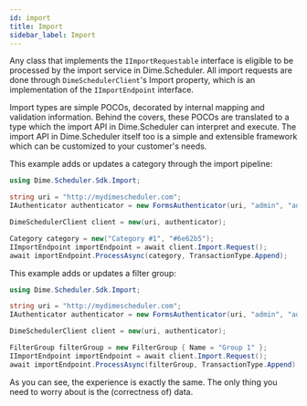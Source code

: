 ```yaml
---
id: import
title: Import
sidebar_label: Import
---
```


Any class that implements the `IImportRequestable` interface is eligible to be processed by the import service in Dime.Scheduler. All import requests are done through `DimeSchedulerClient`'s Import property, which is an implementation of the `IImportEndpoint` interface. 

Import types are simple POCOs, decorated by internal mapping and validation information. Behind the covers, these POCOs are translated to a type which the import API in Dime.Scheduler can interpret and execute. The import API in Dime.Scheduler itself too is a simple and extensible framework which can be customized to your customer's needs.

This example adds or updates a category through the import pipeline:

```csharp
using Dime.Scheduler.Sdk.Import;

string uri = "http://mydimescheduler.com";
IAuthenticator authenticator = new FormsAuthenticator(uri, "admin", "admin");

DimeSchedulerClient client = new(uri, authenticator);

Category category = new("Category #1", "#6e62b5");
IImportEndpoint importEndpoint = await client.Import.Request();
await importEndpoint.ProcessAsync(category, TransactionType.Append);
```

This example adds or updates a filter group:

```csharp
using Dime.Scheduler.Sdk.Import;

string uri = "http://mydimescheduler.com";
IAuthenticator authenticator = new FormsAuthenticator(uri, "admin", "admin");

DimeSchedulerClient client = new(uri, authenticator);

FilterGroup filterGroup = new FilterGroup { Name = "Group 1" };
IImportEndpoint importEndpoint = await client.Import.Request();
await importEndpoint.ProcessAsync(filterGroup, TransactionType.Append);
```

As you can see, the experience is exactly the same. The only thing you need to worry about is the (correctness of) data.
